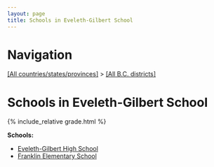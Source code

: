 ```yaml
---
layout: page
title: Schools in Eveleth-Gilbert School
---
```

# Navigation

[[All countries/states/provinces]](../..) > [[All B.C. districts]](..)

# Schools in Eveleth-Gilbert School

{% include_relative grade.html %}

**Schools:**

- [Eveleth-Gilbert High School](Eveleth-Gilbert_High_School.md)
- [Franklin Elementary School](Franklin_Elementary_School.md)
